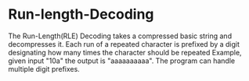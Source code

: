# Run-length-Decoding
The Run-Length(RLE) Decoding takes a compressed basic string and decompresses it. Each run of a repeated character is prefixed by a digit designating how many times the character should be repeated
Example, given input "10a" the output is "aaaaaaaaaa". The program can handle multiple digit prefixes.
